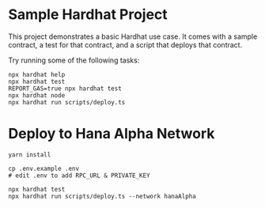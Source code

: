 # Sample Hardhat Project

This project demonstrates a basic Hardhat use case. It comes with a sample contract, a test for that contract, and a script that deploys that contract.

Try running some of the following tasks:

```shell
npx hardhat help
npx hardhat test
REPORT_GAS=true npx hardhat test
npx hardhat node
npx hardhat run scripts/deploy.ts
```

# Deploy to Hana Alpha Network

```shell
yarn install

cp .env.example .env
# edit .env to add RPC_URL & PRIVATE_KEY

npx hardhat test
npx hardhat run scripts/deploy.ts --network hanaAlpha
```
